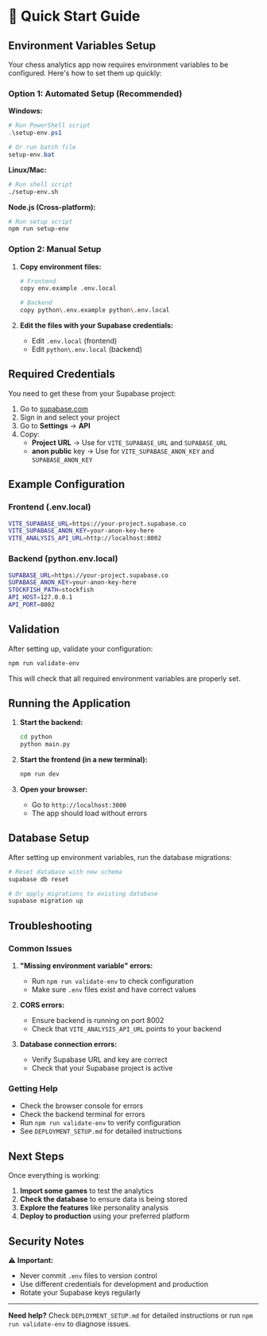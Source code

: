 # 🚀 Quick Start Guide

## Environment Variables Setup

Your chess analytics app now requires environment variables to be configured. Here's how to set them up quickly:

### Option 1: Automated Setup (Recommended)

**Windows:**
```powershell
# Run PowerShell script
.\setup-env.ps1

# Or run batch file
setup-env.bat
```

**Linux/Mac:**
```bash
# Run shell script
./setup-env.sh
```

**Node.js (Cross-platform):**
```bash
# Run setup script
npm run setup-env
```

### Option 2: Manual Setup

1. **Copy environment files:**
   ```bash
   # Frontend
   copy env.example .env.local
   
   # Backend
   copy python\.env.example python\.env.local
   ```

2. **Edit the files with your Supabase credentials:**
   - Edit `.env.local` (frontend)
   - Edit `python\.env.local` (backend)

## Required Credentials

You need to get these from your Supabase project:

1. Go to [supabase.com](https://supabase.com)
2. Sign in and select your project
3. Go to **Settings** → **API**
4. Copy:
   - **Project URL** → Use for `VITE_SUPABASE_URL` and `SUPABASE_URL`
   - **anon public** key → Use for `VITE_SUPABASE_ANON_KEY` and `SUPABASE_ANON_KEY`

## Example Configuration

### Frontend (.env.local)
```bash
VITE_SUPABASE_URL=https://your-project.supabase.co
VITE_SUPABASE_ANON_KEY=your-anon-key-here
VITE_ANALYSIS_API_URL=http://localhost:8002
```

### Backend (python\.env.local)
```bash
SUPABASE_URL=https://your-project.supabase.co
SUPABASE_ANON_KEY=your-anon-key-here
STOCKFISH_PATH=stockfish
API_HOST=127.0.0.1
API_PORT=8002
```

## Validation

After setting up, validate your configuration:

```bash
npm run validate-env
```

This will check that all required environment variables are properly set.

## Running the Application

1. **Start the backend:**
   ```bash
   cd python
   python main.py
   ```

2. **Start the frontend (in a new terminal):**
   ```bash
   npm run dev
   ```

3. **Open your browser:**
   - Go to `http://localhost:3000`
   - The app should load without errors

## Database Setup

After setting up environment variables, run the database migrations:

```bash
# Reset database with new schema
supabase db reset

# Or apply migrations to existing database
supabase migration up
```

## Troubleshooting

### Common Issues

1. **"Missing environment variable" errors:**
   - Run `npm run validate-env` to check configuration
   - Make sure `.env` files exist and have correct values

2. **CORS errors:**
   - Ensure backend is running on port 8002
   - Check that `VITE_ANALYSIS_API_URL` points to your backend

3. **Database connection errors:**
   - Verify Supabase URL and key are correct
   - Check that your Supabase project is active

### Getting Help

- Check the browser console for errors
- Check the backend terminal for errors
- Run `npm run validate-env` to verify configuration
- See `DEPLOYMENT_SETUP.md` for detailed instructions

## Next Steps

Once everything is working:

1. **Import some games** to test the analytics
2. **Check the database** to ensure data is being stored
3. **Explore the features** like personality analysis
4. **Deploy to production** using your preferred platform

## Security Notes

⚠️ **Important:**
- Never commit `.env` files to version control
- Use different credentials for development and production
- Rotate your Supabase keys regularly

---

**Need help?** Check `DEPLOYMENT_SETUP.md` for detailed instructions or run `npm run validate-env` to diagnose issues.
